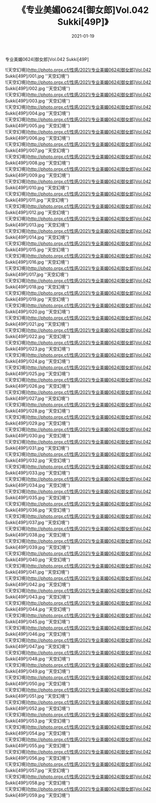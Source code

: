 ﻿---
layout: post
title:  《专业美媚0624[御女郎]Vol.042 Sukki[49P]》
date:   2021-01-19
img: http://photo.orgx.cf/性感/2021/专业美媚0624[御女郎]Vol.042 Sukki[49P]/000.jpg
categories: [美女, 性感, 泳衣]
---

专业美媚0624[御女郎]Vol.042 Sukki[49P]



![天空幻境](http://photo.orgx.cf/性感/2021/专业美媚0624[御女郎]Vol.042 Sukki[49P]/001.jpg ''天空幻境'') <br>
![天空幻境](http://photo.orgx.cf/性感/2021/专业美媚0624[御女郎]Vol.042 Sukki[49P]/002.jpg ''天空幻境'') <br>
![天空幻境](http://photo.orgx.cf/性感/2021/专业美媚0624[御女郎]Vol.042 Sukki[49P]/003.jpg ''天空幻境'') <br>
![天空幻境](http://photo.orgx.cf/性感/2021/专业美媚0624[御女郎]Vol.042 Sukki[49P]/004.jpg ''天空幻境'') <br>
![天空幻境](http://photo.orgx.cf/性感/2021/专业美媚0624[御女郎]Vol.042 Sukki[49P]/005.jpg ''天空幻境'') <br>
![天空幻境](http://photo.orgx.cf/性感/2021/专业美媚0624[御女郎]Vol.042 Sukki[49P]/006.jpg ''天空幻境'') <br>
![天空幻境](http://photo.orgx.cf/性感/2021/专业美媚0624[御女郎]Vol.042 Sukki[49P]/007.jpg ''天空幻境'') <br>
![天空幻境](http://photo.orgx.cf/性感/2021/专业美媚0624[御女郎]Vol.042 Sukki[49P]/008.jpg ''天空幻境'') <br>
![天空幻境](http://photo.orgx.cf/性感/2021/专业美媚0624[御女郎]Vol.042 Sukki[49P]/009.jpg ''天空幻境'') <br>
![天空幻境](http://photo.orgx.cf/性感/2021/专业美媚0624[御女郎]Vol.042 Sukki[49P]/010.jpg ''天空幻境'') <br>
![天空幻境](http://photo.orgx.cf/性感/2021/专业美媚0624[御女郎]Vol.042 Sukki[49P]/011.jpg ''天空幻境'') <br>
![天空幻境](http://photo.orgx.cf/性感/2021/专业美媚0624[御女郎]Vol.042 Sukki[49P]/012.jpg ''天空幻境'') <br>
![天空幻境](http://photo.orgx.cf/性感/2021/专业美媚0624[御女郎]Vol.042 Sukki[49P]/013.jpg ''天空幻境'') <br>
![天空幻境](http://photo.orgx.cf/性感/2021/专业美媚0624[御女郎]Vol.042 Sukki[49P]/014.jpg ''天空幻境'') <br>
![天空幻境](http://photo.orgx.cf/性感/2021/专业美媚0624[御女郎]Vol.042 Sukki[49P]/015.jpg ''天空幻境'') <br>
![天空幻境](http://photo.orgx.cf/性感/2021/专业美媚0624[御女郎]Vol.042 Sukki[49P]/016.jpg ''天空幻境'') <br>
![天空幻境](http://photo.orgx.cf/性感/2021/专业美媚0624[御女郎]Vol.042 Sukki[49P]/017.jpg ''天空幻境'') <br>
![天空幻境](http://photo.orgx.cf/性感/2021/专业美媚0624[御女郎]Vol.042 Sukki[49P]/018.jpg ''天空幻境'') <br>
![天空幻境](http://photo.orgx.cf/性感/2021/专业美媚0624[御女郎]Vol.042 Sukki[49P]/019.jpg ''天空幻境'') <br>
![天空幻境](http://photo.orgx.cf/性感/2021/专业美媚0624[御女郎]Vol.042 Sukki[49P]/020.jpg ''天空幻境'') <br>
![天空幻境](http://photo.orgx.cf/性感/2021/专业美媚0624[御女郎]Vol.042 Sukki[49P]/021.jpg ''天空幻境'') <br>
![天空幻境](http://photo.orgx.cf/性感/2021/专业美媚0624[御女郎]Vol.042 Sukki[49P]/022.jpg ''天空幻境'') <br>
![天空幻境](http://photo.orgx.cf/性感/2021/专业美媚0624[御女郎]Vol.042 Sukki[49P]/023.jpg ''天空幻境'') <br>
![天空幻境](http://photo.orgx.cf/性感/2021/专业美媚0624[御女郎]Vol.042 Sukki[49P]/024.jpg ''天空幻境'') <br>
![天空幻境](http://photo.orgx.cf/性感/2021/专业美媚0624[御女郎]Vol.042 Sukki[49P]/025.jpg ''天空幻境'') <br>
![天空幻境](http://photo.orgx.cf/性感/2021/专业美媚0624[御女郎]Vol.042 Sukki[49P]/026.jpg ''天空幻境'') <br>
![天空幻境](http://photo.orgx.cf/性感/2021/专业美媚0624[御女郎]Vol.042 Sukki[49P]/027.jpg ''天空幻境'') <br>
![天空幻境](http://photo.orgx.cf/性感/2021/专业美媚0624[御女郎]Vol.042 Sukki[49P]/028.jpg ''天空幻境'') <br>
![天空幻境](http://photo.orgx.cf/性感/2021/专业美媚0624[御女郎]Vol.042 Sukki[49P]/029.jpg ''天空幻境'') <br>
![天空幻境](http://photo.orgx.cf/性感/2021/专业美媚0624[御女郎]Vol.042 Sukki[49P]/030.jpg ''天空幻境'') <br>
![天空幻境](http://photo.orgx.cf/性感/2021/专业美媚0624[御女郎]Vol.042 Sukki[49P]/031.jpg ''天空幻境'') <br>
![天空幻境](http://photo.orgx.cf/性感/2021/专业美媚0624[御女郎]Vol.042 Sukki[49P]/032.jpg ''天空幻境'') <br>
![天空幻境](http://photo.orgx.cf/性感/2021/专业美媚0624[御女郎]Vol.042 Sukki[49P]/033.jpg ''天空幻境'') <br>
![天空幻境](http://photo.orgx.cf/性感/2021/专业美媚0624[御女郎]Vol.042 Sukki[49P]/034.jpg ''天空幻境'') <br>
![天空幻境](http://photo.orgx.cf/性感/2021/专业美媚0624[御女郎]Vol.042 Sukki[49P]/035.jpg ''天空幻境'') <br>
![天空幻境](http://photo.orgx.cf/性感/2021/专业美媚0624[御女郎]Vol.042 Sukki[49P]/036.jpg ''天空幻境'') <br>
![天空幻境](http://photo.orgx.cf/性感/2021/专业美媚0624[御女郎]Vol.042 Sukki[49P]/037.jpg ''天空幻境'') <br>
![天空幻境](http://photo.orgx.cf/性感/2021/专业美媚0624[御女郎]Vol.042 Sukki[49P]/038.jpg ''天空幻境'') <br>
![天空幻境](http://photo.orgx.cf/性感/2021/专业美媚0624[御女郎]Vol.042 Sukki[49P]/039.jpg ''天空幻境'') <br>
![天空幻境](http://photo.orgx.cf/性感/2021/专业美媚0624[御女郎]Vol.042 Sukki[49P]/040.jpg ''天空幻境'') <br>
![天空幻境](http://photo.orgx.cf/性感/2021/专业美媚0624[御女郎]Vol.042 Sukki[49P]/041.jpg ''天空幻境'') <br>
![天空幻境](http://photo.orgx.cf/性感/2021/专业美媚0624[御女郎]Vol.042 Sukki[49P]/042.jpg ''天空幻境'') <br>
![天空幻境](http://photo.orgx.cf/性感/2021/专业美媚0624[御女郎]Vol.042 Sukki[49P]/043.jpg ''天空幻境'') <br>
![天空幻境](http://photo.orgx.cf/性感/2021/专业美媚0624[御女郎]Vol.042 Sukki[49P]/044.jpg ''天空幻境'') <br>
![天空幻境](http://photo.orgx.cf/性感/2021/专业美媚0624[御女郎]Vol.042 Sukki[49P]/045.jpg ''天空幻境'') <br>
![天空幻境](http://photo.orgx.cf/性感/2021/专业美媚0624[御女郎]Vol.042 Sukki[49P]/046.jpg ''天空幻境'') <br>
![天空幻境](http://photo.orgx.cf/性感/2021/专业美媚0624[御女郎]Vol.042 Sukki[49P]/047.jpg ''天空幻境'') <br>
![天空幻境](http://photo.orgx.cf/性感/2021/专业美媚0624[御女郎]Vol.042 Sukki[49P]/048.jpg ''天空幻境'') <br>
![天空幻境](http://photo.orgx.cf/性感/2021/专业美媚0624[御女郎]Vol.042 Sukki[49P]/049.jpg ''天空幻境'') <br>
![天空幻境](http://photo.orgx.cf/性感/2021/专业美媚0624[御女郎]Vol.042 Sukki[49P]/050.jpg ''天空幻境'') <br>
![天空幻境](http://photo.orgx.cf/性感/2021/专业美媚0624[御女郎]Vol.042 Sukki[49P]/051.jpg ''天空幻境'') <br>
![天空幻境](http://photo.orgx.cf/性感/2021/专业美媚0624[御女郎]Vol.042 Sukki[49P]/052.jpg ''天空幻境'') <br>
![天空幻境](http://photo.orgx.cf/性感/2021/专业美媚0624[御女郎]Vol.042 Sukki[49P]/053.jpg ''天空幻境'') <br>
![天空幻境](http://photo.orgx.cf/性感/2021/专业美媚0624[御女郎]Vol.042 Sukki[49P]/054.jpg ''天空幻境'') <br>
![天空幻境](http://photo.orgx.cf/性感/2021/专业美媚0624[御女郎]Vol.042 Sukki[49P]/055.jpg ''天空幻境'') <br>
![天空幻境](http://photo.orgx.cf/性感/2021/专业美媚0624[御女郎]Vol.042 Sukki[49P]/056.jpg ''天空幻境'') <br>
![天空幻境](http://photo.orgx.cf/性感/2021/专业美媚0624[御女郎]Vol.042 Sukki[49P]/057.jpg ''天空幻境'') <br>
![天空幻境](http://photo.orgx.cf/性感/2021/专业美媚0624[御女郎]Vol.042 Sukki[49P]/058.jpg ''天空幻境'') <br>
![天空幻境](http://photo.orgx.cf/性感/2021/专业美媚0624[御女郎]Vol.042 Sukki[49P]/059.jpg ''天空幻境'') <br>